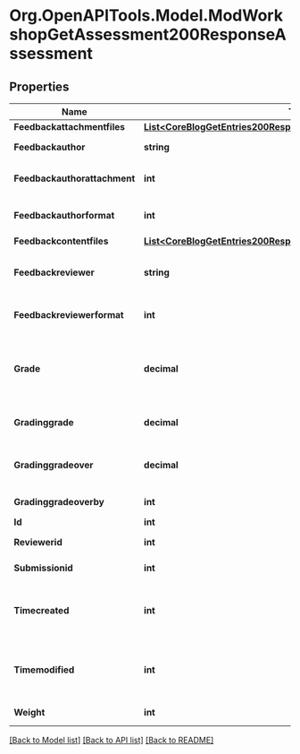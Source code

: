 # Org.OpenAPITools.Model.ModWorkshopGetAssessment200ResponseAssessment

## Properties

Name | Type | Description | Notes
------------ | ------------- | ------------- | -------------
**Feedbackattachmentfiles** | [**List&lt;CoreBlogGetEntries200ResponseEntriesInnerSummaryfilesInner&gt;**](CoreBlogGetEntries200ResponseEntriesInnerSummaryfilesInner.md) |  | 
**Feedbackauthor** | **string** | The comment/feedback from the reviewer for the author. | [default to "null"]
**Feedbackauthorattachment** | **int** | Are there some files attached to the feedbackauthor field?                     Sets to 1 by file_postupdate_standard_filemanager(). | [default to 0]
**Feedbackauthorformat** | **int** | feedbackauthor format (1 &#x3D; HTML, 0 &#x3D; MOODLE, 2 &#x3D; PLAIN, or 4 &#x3D; MARKDOWN) | [optional] [default to 0]
**Feedbackcontentfiles** | [**List&lt;CoreBlogGetEntries200ResponseEntriesInnerSummaryfilesInner&gt;**](CoreBlogGetEntries200ResponseEntriesInnerSummaryfilesInner.md) |  | 
**Feedbackreviewer** | **string** | The comment/feedback from the teacher for the reviewer.                     For example the reason why the grade for assessment was overridden | [optional] [default to "null"]
**Feedbackreviewerformat** | **int** | feedbackreviewer format (1 &#x3D; HTML, 0 &#x3D; MOODLE, 2 &#x3D; PLAIN, or 4 &#x3D; MARKDOWN) | [optional] [default to 0]
**Grade** | **decimal** | The aggregated grade for submission suggested by the reviewer.                     The grade 0..100 is computed from the values assigned to the assessment dimensions fields. If NULL then it has not been aggregated yet. | [default to nullM]
**Gradinggrade** | **decimal** | The computed grade 0..100 for this assessment. If NULL then it has not been computed yet. | [default to nullM]
**Gradinggradeover** | **decimal** | Grade for the assessment manually overridden by a teacher.                     Grade is always from interval 0..100. If NULL then the grade is not overriden. | [default to nullM]
**Gradinggradeoverby** | **int** | The id of the user who has overridden the grade for submission. | [default to null]
**Id** | **int** | The primary key of the record. | 
**Reviewerid** | **int** | The id of the reviewer who makes this assessment | [default to null]
**Submissionid** | **int** | The id of the assessed submission | [default to null]
**Timecreated** | **int** | If 0 then the assessment was allocated but the reviewer has not assessed yet.                     If greater than 0 then the timestamp of when the reviewer assessed for the first time | [default to 0]
**Timemodified** | **int** | If 0 then the assessment was allocated but the reviewer has not assessed yet.                     If greater than 0 then the timestamp of when the reviewer assessed for the last time | [default to 0]
**Weight** | **int** | The weight of the assessment for the purposes of aggregation | [default to 1]

[[Back to Model list]](../README.md#documentation-for-models) [[Back to API list]](../README.md#documentation-for-api-endpoints) [[Back to README]](../README.md)

